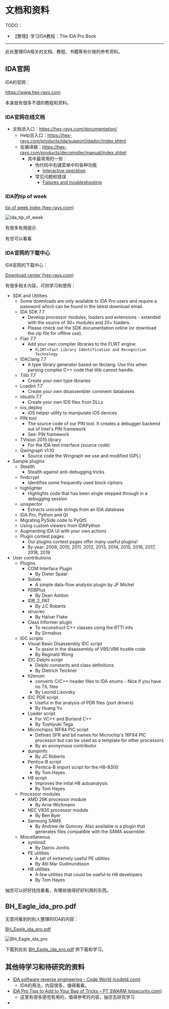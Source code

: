 # 文档和资料

TODO：

* 【整理】学习IDA教程：The IDA Pro Book

---

此处整理IDA相关的文档、教程、书籍等有价值的参考资料。

## IDA官网

IDA的官网：

https://www.hex-rays.com

本身就有很多不错的教程和资料。

### IDA官网在线文档

* 文档总入口：https://hex-rays.com/documentation/
  * Help总入口：https://hex-rays.com/products/ida/support/idadoc/index.shtml
  * 反编译器：https://hex-rays.com/products/decompiler/manual/index.shtml
    * 其中最常用的一些：
      * 伪代码中右键菜单中的各种功能
        * [Interactive operation](https://hex-rays.com/products/decompiler/manual/interactive.shtml)
      * 常见问题和错误
        * [Failures and troubleshooting](https://hex-rays.com/products/decompiler/manual/failures.shtml)

### IDA的tip of week

[tip of week index (hex-rays.com)](https://hex-rays.com/wp-content/uploads/2021/10/igor-tip-of-the-week-S01.pdf)

![ida_tip_of_week](../assets/img/ida_tip_of_week.jpg)

有很多有用提示

有空可以看看

### IDA官网的下载中心

IDA官网的下载中心：

[Download center (hex-rays.com)](https://hex-rays.com/download-center/)

有很多相关内容，可供学习和使用：

* SDK and Utilities
  * Some downloads are only available to IDA Pro users and require a password which can be found in the latest download email.
  * IDA SDK 7.7
    * Develop processor modules, loaders and extensions - extended with the source of 30+ modules and 20+ loaders.
    * Please check out the SDK documentation online (or download the zip file for offline use).
  * Flair 7.7
    * Add your own compiler libraries to the FLIRT engine
      * `FLIRT`=`Fast Library Identification and Recognition Technology`
  * IDAClang 7.7
    * A type library generator based on libclang. Use this when parsing complex C++ code that tilib cannot handle.
  * Tilib 7.7
    * Create your own type libraries
  * Loadint 7.7
    * Create your own disassembler comment databases
  * idsutils 7.7
    * Create your own IDS files from DLLs
  * ios_deploy
    * iOS helper utility to manipulate iOS devices
  * PIN tool
    * The source code of our PIN tool. It creates a debugger backend out of Intel's PIN framework
    * See: PIN framework
  * TVision 2015 library
    * For the IDA text interface (source code)
  * Qwingraph v1.10
    * Source code the Wingraph we use and modified (GPL)
* Sample plugins
  * Stealth
    * Stealth against anti-debugging tricks
  * findcrypt
    * Identifies some frequently used block ciphers
  * highlighter
    * Highlights code that has been single stepped through in a debugging session
  * unispector
    * Extracts unicode strings from an IDA database
  * IDA Pro, Python and Qt
  * Migrating PySide code to PyQt5
  * Using custom viewers from IDAPython
  * Augmenting IDA UI with your own actions
  * Plugin contest pages
    * Our plugins contest pages offer many useful plugins!
    * By year: 2009, 2010, 2011, 2012, 2013, 2014, 2015, 2016, 2017, 2018, 2019
* User contributions
  * Plugins
    * COM Interface Plugin
      * By Dieter Spaar
    * Sobek
      * A simple data-flow analysis plugin by JF Michel
    * PDBPlus
      * By Dean Ashton
    * IDB_2_PAT
      * By J.C Roberts
    * strucrec
      * By Halvar Flake
    * Class Informer plugin
      * To reconstruct C++ classes using the RTTI info
      * By Sirmabus
  * IDC scripts
    * Visual Basic Disassembly IDC script
      * To assist in the disassembly of VB5/VB6 hostile code
      * By Reginald Wong
    * IDC Delphi script
      * Delphi constants and class definitions
      * By Dietrich Teickner
    * h2enum
      * converts C/C++ header files to IDA enums - Nice if you have no TIL files
      * By Leonid Lisovsky
    * IDC PDR script
      * Useful in the analysis of PDR files (port drivers)
      * By Huang Yu
    * Loader script
      * For VC++ and Borland C++
      * By Toshiyuki Tega
    * Microchipss 16F84 PIC script
      * Defines SFR and bit names for Microchip's 16F84 PIC processor but can be used as a template for other processors
      * By an anonymous contributor
    * dumpinfo
      * By JC Roberts
    * Pentica-B script
      * Pentica-B import script for the H8-8300
      * By Tom Hayes
    * H8 script
      * Improves the inital H8 autoanalysis
      * By Tom Hayes
  * Processor modules
    * AMD 29K processor module
      * By Arne Wichmann
    * NEC V830 processor module
      * By Ben Byer
    * Samsung SAM8
      * By Andrew de Quincey. Also available is a plugin that generates files compatible with the SAMA assembler.
  * Miscellaneous
    * symload
      * By Dainis Jonitis
    * PE utilities
      * A set of extremely useful PE utilities
      * By Atli Mar Gudmundsson
    * H8 utilities
      * A few utilities that could be useful to H8 developers
      * By Tom Hayes

抽空可以好好找找看看，有哪些值得好好利用的东西。

## BH_Eagle_ida_pro.pdf

无意间看到的别人整理的IDA的内容：

[BH_Eagle_ida_pro.pdf](https://www-verimag.imag.fr/~mounier/Enseignement/Software_Security/BH_Eagle_ida_pro.pdf)

![BH_Eagle_ida_pro](../assets/img/BH_Eagle_ida_pro.png)

下载到此处 [BH_Eagle_ida_pro.pdf](assets/../../assets/files/BH_Eagle_ida_pro.pdf) 供下载和学习。

## 其他待学习和待研究的资料

* [IDA software reverse engineering - Code World (codetd.com)](https://www.codetd.com/en/article/12818634)
  * IDA的用法，内容很多，值得看看。
* [IDA Pro Tips to Add to Your Bag of Tricks – PT SWARM (ptsecurity.com)](https://swarm.ptsecurity.com/ida-pro-tips/)
  * 这里有很多感觉有用的，值得参考的内容，抽空去研究学习
* 